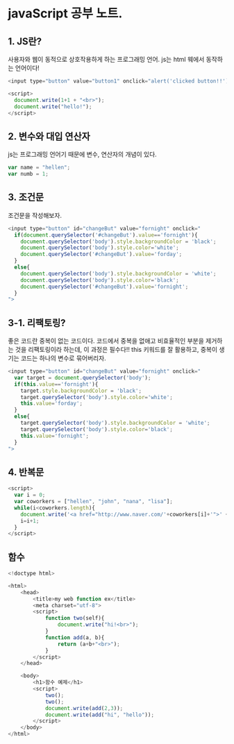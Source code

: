 # javaScript 공부 노트. 

## 1. JS란?
사용자와 웹이 동적으로 상호작용하게 하는 프로그래밍 언어. js는 html 웨에서 동작하는 언어이다! 
```ex.js
<input type="button" value="button1" onclick="alert('clicked button!!')">

<script>
  document.write(1+1 + "<br>");
  document.write("hello!");
</script>
```

## 2. 변수와 대입 연산자
js는 프로그래밍 언어기 때문에 변수, 연산자의 개념이 있다. 
```ex.js
var name = "hellen";
var numb = 1;
```

## 3. 조건문
조건문을 작성해보자.
```ex.js
<input type="button" id="changeBut" value="fornight" onclick="
  if(document.querySelector('#changeBut').value=='fornight'){
    document.querySelector('body').style.backgroundColor = 'black';
    document.querySelector('body').style.color='white';
    document.querySelector('#changeBut').value='forday';
  }
  else{
    document.querySelector('body').style.backgroundColor = 'white';
    document.querySelector('body').style.color='black';
    document.querySelector('#changeBut').value='fornight';
  }
">
```

## 3-1. 리팩토링?
좋은 코드란 중복이 없는 코드이다. 코드에서 중복을 없애고 비효율적인 부분을 제거하는 것을 리팩토링이라 하는데, 이 과정은 필수다!! this 키워드를 잘 활용하고, 중복이 생기는 코드는 하나의 변수로 묶어버리자.
```ex.js
<input type="button" id="changeBut" value="fornight" onclick="
  var target = document.querySelector('body');
  if(this.value=='fornight'){
    target.style.backgroundColor = 'black';
    target.querySelector('body').style.color='white';
    this.value='forday';
  }
  else{
    target.querySelector('body').style.backgroundColor = 'white';
    target.querySelector('body').style.color='black';
    this.value='fornight';
  }
">
```

## 4. 반복문
```ex.js
<script>
  var i = 0;
  var coworkers = ["hellen", "john", "nana", "lisa"];
  while(i<coworkers.length){
    document.write('<a href="http://www.naver.com/'+coworkers[i]+'">' + coworkers[i] + '</a>' + "<br>");
    i=i+1;
  }
</script>
```

## 함수
```ex.js
<!doctype html>

<html>
    <head>
        <title>my web function ex</title>
        <meta charset="utf-8">     
        <script>
            function two(self){
                document.write("hi!<br>");
            }
            function add(a, b){
                return (a+b+"<br>");
            }
        </script>   
    </head>

    <body>
        <h1>함수 예제</h1>
        <script>
            two();
            two();
            document.write(add(2,3));
            document.write(add("hi", "hello"));
        </script>
    </body>
</html>
```
